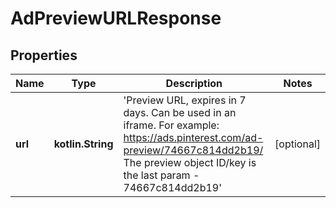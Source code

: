 
# AdPreviewURLResponse

## Properties
| Name | Type | Description | Notes |
| ------------ | ------------- | ------------- | ------------- |
| **url** | **kotlin.String** | &#39;Preview URL, expires in 7 days. Can be used in an iframe. For example: https://ads.pinterest.com/ad-preview/74667c814dd2b19/ The preview object ID/key is the last param - 74667c814dd2b19&#39; |  [optional] |



